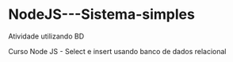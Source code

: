 # NodeJS---Sistema-simples
Atividade utilizando BD

Curso Node JS - Select e insert usando banco de dados relacional
